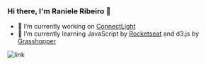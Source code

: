 ### Hi there, I'm Raniele Ribeiro 👋


- 🔭 I’m currently working on [ConnectLight](http://www.connectlight.com.br/)
- 🌱 I’m currently learning JavaScript by [Rocketseat](https://www.rocketseat.com.br/) and d3.js by [Grasshopper](https://learn.grasshopper.app/)

![link](https://github-readme-stats.vercel.app/api?username=RaniBitWin&theme=dark&show_=true)
